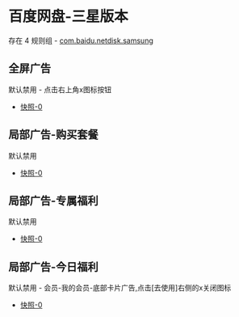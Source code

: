 # 百度网盘-三星版本

存在 4 规则组 - [com.baidu.netdisk.samsung](/src/apps/com.baidu.netdisk.samsung.ts)

## 全屏广告

默认禁用 - 点击右上角x图标按钮

- [快照-0](https://i.gkd.li/import/12738331)

## 局部广告-购买套餐

默认禁用

- [快照-0](https://i.gkd.li/import/12738388)

## 局部广告-专属福利

默认禁用

- [快照-0](https://i.gkd.li/import/12738404)

## 局部广告-今日福利

默认禁用 - 会员-我的会员-底部卡片广告,点击[去使用]右侧的x关闭图标

- [快照-0](https://i.gkd.li/import/12738449)
